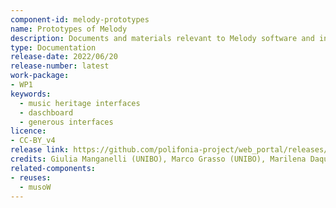 ```yaml
---
component-id: melody-prototypes
name: Prototypes of Melody
description: Documents and materials relevant to Melody software and interface
type: Documentation
release-date: 2022/06/20
release-number: latest
work-package: 
- WP1
keywords:
  - music heritage interfaces
  - daschboard
  - generous interfaces
licence:
- CC-BY_v4
release link: https://github.com/polifonia-project/web_portal/releases/latest
credits: Giulia Manganelli (UNIBO), Marco Grasso (UNIBO), Marilena Daquino (UNIBO)
related-components:
- reuses:
  - musoW
---
```

